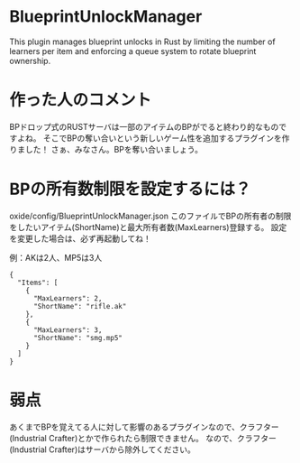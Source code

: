 # BlueprintUnlockManager
This plugin manages blueprint unlocks in Rust by limiting the number of learners per item and enforcing a queue system to rotate blueprint ownership.

# 作った人のコメント
BPドロップ式のRUSTサーバは一部のアイテムのBPがでると終わり的なものですよね。
そこでBPの奪い合いという新しいゲーム性を追加するプラグインを作りました！
さぁ、みなさん。BPを奪い合いましょう。


# BPの所有数制限を設定するには？
oxide/config/BlueprintUnlockManager.json
このファイルでBPの所有者の制限をしたいアイテム(ShortName)と最大所有者数(MaxLearners)登録する。
設定を変更した場合は、必ず再起動してね！

例：AKは2人、MP5は3人
```
{
  "Items": [
    {
      "MaxLearners": 2,
      "ShortName": "rifle.ak"
    },
    {
      "MaxLearners": 3,
      "ShortName": "smg.mp5"
    }
  ]
}
```


# 弱点
あくまでBPを覚えてる人に対して影響のあるプラグインなので、クラフター(Industrial Crafter)とかで作られたら制限できません。
なので、クラフター(Industrial Crafter)はサーバから除外してください。
